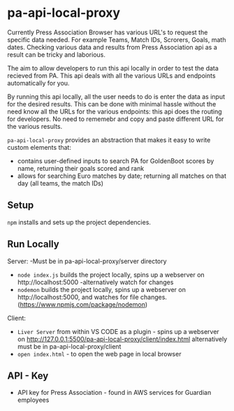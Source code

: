 # pa-api-local-proxy

Currently Press Association Browser has various URL's to request the specific data needed.
For example Teams, Match IDs, Scrorers, Goals, math dates.
Checking various data and results from Press Association api as a result can be tricky and laborious.

The aim to allow developers to run this api locally in order to test the data recieved from PA.
This api deals with all the various URLs and endpoints automatically for you.

By running this api locally, all the user needs to do is enter the data as input for the desired results.
This can be done with minimal hassle without the need know all the URLs for the various endpoints: this api does the routing for developers. No need to rememebr and copy and paste different URL for the various results.


 `pa-api-local-proxy` provides an abstraction that makes it easy to write custom elements that:

- contains user-defined inputs to search PA for GoldenBoot scores by name, returning their goals scored and rank
- allows for searching Euro matches by date; returning all matches on that day (all teams, the match IDs)

## Setup

`npm` installs and sets up the project dependencies.

## Run Locally
Server:
-Must be in pa-api-local-proxy/server directory
- `node index.js` builds the project locally, spins up a webserver on http://localhost:5000
-alternatively watch for changes
- `nodemon` builds the project locally, spins up a webserver on http://localhost:5000, and watches for file changes. (https://www.npmjs.com/package/nodemon)

Client:
- `Liver Server` from within VS CODE as a plugin - spins up a webserver on http://127.0.0.1:5500/pa-api-local-proxy/client/index.html
alternatively must be in pa-api-local-proxy/client
- `open index.html` - to open the web page in local browser

## API - Key
- API key for Press Association - found in AWS services for Guardian employees
